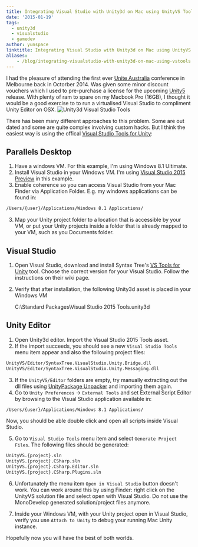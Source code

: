 ```yaml
---
title: Integrating Visual Studio with Unity3d on Mac using UnityVS Tools
date: '2015-01-19'
tags:
  - unity3d
  - visualstudio
  - gamedev
author: yunspace
linktitle: Integrating Visual Studio with Unity3d on Mac using UnityVS Tools
aliases:
    - /blog/integrating-visualstudio-with-unity3d-on-mac-using-vstools
---
```

I had the pleasure of attending the first ever [Unite Australia](http://unity3d.com/unite/australia) conference in Melbourne
back in Octorber 2014. Was given some minor discount vouchers which I used to pre-purchase a license for the upcoming [Unity5](http://unity3d.com/5) release. With plenty of ram to spare on my Macbook Pro (16GB), I thought it would be a good exercise to to run a virtualised Visual Studio to compliment Unity Editor on OSX.
![Unity3d Visual Studio Tools](/images/unity3d-visualstudio-on-mac-using-vstools.png)

There has been many different approaches to this problem. Some are out dated and some are quite complex involving custom hacks. But I think the easiest way is using the offical [Visual Studio Tools for Unity](http://unityvs.com/):

## Parallels Desktop

 1. Have a windows VM. For this example, I'm using Windows 8.1 Ultimate.
 2. Install Visual Studio in your Windows VM. I'm using [Visual Studio 2015 Preview](http://www.visualstudio.com/en-us/news/vs2015-vs.aspx) in this example.
 2. Enable coherence so you can access Visual Studio from your Mac Finder via Application Folder. E.g. my windows applications can be found in:

```bash
/Users/{user}/Applications/Windows 8.1 Applications/
```

 3. Map your Unity project folder to a location that is accessible by your VM, or put your Unity projects inside a folder that is already mapped to your VM, such as you Documents folder.

## Visual Studio

 1. Open Visual Studio, download and install Syntax Tree's [VS Tools for Unity](http://unityvs.com/) tool. Choose the correct version for your Visual Studio. Follow the instructions on their wiki page.
 2. Verify that after installation, the following Unity3d asset is placed in your Windows VM

    C:\Standard Packages\Visual Studio 2015 Tools.unity3d

## Unity Editor

 1. Open Unity3d editor. Import the Visual Studio 2015 Tools asset.
 2. If the import succeeds, you should see a new `Visual Studio Tools` menu item appear and also the following project files:

```bash
UnityVS/Editor/SyntaxTree.VisualStudio.Unity.Bridge.dll
UnityVS/Editor/SyntaxTree.VisualStudio.Unity.Messaging.dll
```

 3. If the `UnityVS/Editor` folders are empty, try manually extracting out the dll files using [UnityPackage Unpacker](https://github.com/derFunk/UPU) and importing them again.
 4. Go to `Unity Preferences` -> `External Tools` and set External Script Editor by browsing to the Visual Studio application available in:

```bash
/Users/{user}/Applications/Windows 8.1 Applications/
```

Now, you should be able double click and open all scripts inside Visual Studio.

 5. Go to `Visual Studio Tools` menu item and select `Generate Project Files`. The following files should be generated:

```bash
UnityVS.{project}.sln
UnityVS.{project}.CSharp.sln
UnityVS.{project}.CSharp.Editor.sln
UnityVS.{project}.CSharp.Plugins.sln
```

 6. Unfortunately the menu item `Open in Visual Studio` button doesn't work. You can work around this by using Finder: right click on the UnityVS solution file and select open with Visual Studio. Do not use the MonoDevelop generated solution/project files anymore.

 7. Inside your Windows VM, with your Unity project open in Visual Studio, verify you use `Attach to Unity` to debug your running Mac Unity instance.

Hopefully now you will have the best of both worlds.
